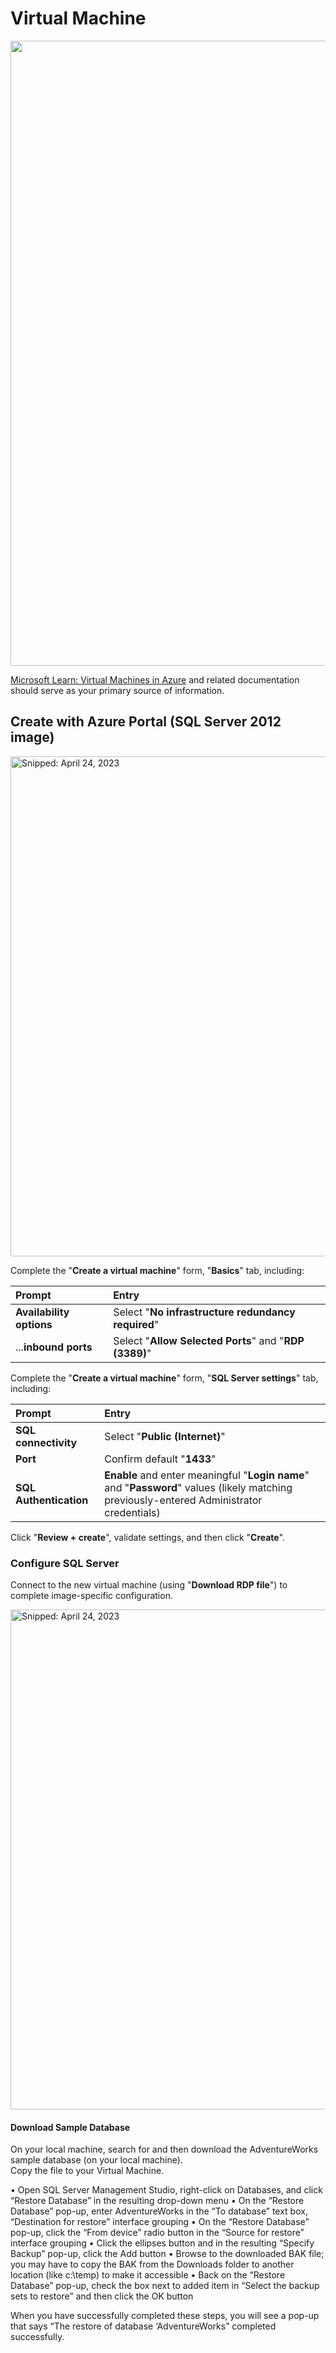 # Virtual Machine

<img src="https://user-images.githubusercontent.com/44923999/234043896-bdf9af61-4fa4-4c12-abfb-afa3ca9224dd.png" width="1000" />

[Microsoft Learn: Virtual Machines in Azure](https://learn.microsoft.com/en-us/azure/virtual-machines/overview) and related documentation should serve as your primary source of information.

## Create with Azure Portal (SQL Server 2012 image)

<img src="https://user-images.githubusercontent.com/44923999/234047278-739c4423-d5cf-4460-9ac7-d1714661c15c.png" width="800" title="Snipped: April 24, 2023" />

Complete the "**Create a virtual machine**" form, "**Basics**" tab, including:

Prompt | Entry
:----- | :-----
**Availability options** | Select "**No infrastructure redundancy required**"
...**inbound ports** | Select "**Allow Selected Ports**" and "**RDP (3389)**"

Complete the "**Create a virtual machine**" form, "**SQL Server settings**" tab, including:

Prompt | Entry
:----- | :-----
**SQL connectivity** | Select "**Public (Internet)**"
**Port** | Confirm default "**1433**"
**SQL Authentication** | **Enable** and enter meaningful "**Login name**" and "**Password**" values (likely matching previously-entered Administrator credentials)

Click "**Review + create**", validate settings, and then click "**Create**".

### Configure SQL Server
Connect to the new virtual machine (using "**Download RDP file**") to complete image-specific configuration.

<img src="https://user-images.githubusercontent.com/44923999/234051398-464ce44e-0dbb-4942-8ef0-f54145692a2a.png" width="800" title="Snipped: April 24, 2023" />

#### Download Sample Database

On your local machine, search for and then download the AdventureWorks sample database (on your local machine).<br>
Copy the file to your Virtual Machine.<br>




•	Open SQL Server Management Studio, right-click on Databases, and click “Restore Database” in the resulting drop-down menu
•	On the “Restore Database” pop-up, enter AdventureWorks in the “To database” text box, “Destination for restore” interface grouping
•	On the “Restore Database” pop-up, click the “From device” radio button in the “Source for restore” interface grouping
•	Click the ellipses button and in the resulting “Specify Backup” pop-up, click the Add button
•	Browse to the downloaded BAK file; you may have to copy the BAK from the Downloads folder to another location (like c:\temp) to make it accessible
•	Back on the “Restore Database” pop-up, check the box next to added item in “Select the backup sets to restore” and then click the OK button

When you have successfully completed these steps, you will see a pop-up that says “The restore of database ‘AdventureWorks” completed successfully.
